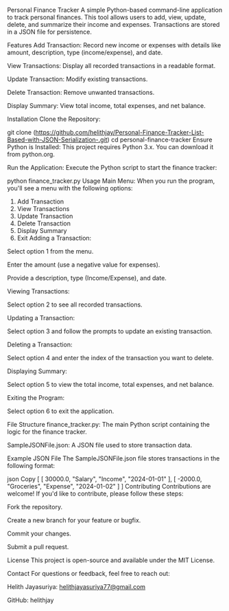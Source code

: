 Personal Finance Tracker
A simple Python-based command-line application to track personal finances. This tool allows users to add, view, update, delete, and summarize their income and expenses. Transactions are stored in a JSON file for persistence.

Features
Add Transaction: Record new income or expenses with details like amount, description, type (income/expense), and date.

View Transactions: Display all recorded transactions in a readable format.

Update Transaction: Modify existing transactions.

Delete Transaction: Remove unwanted transactions.

Display Summary: View total income, total expenses, and net balance.

Installation
Clone the Repository:


git clone (https://github.com/helithjay/Personal-Finance-Tracker-List-Based-with-JSON-Serialization-.git)
cd personal-finance-tracker
Ensure Python is Installed:
This project requires Python 3.x. You can download it from python.org.

Run the Application:
Execute the Python script to start the finance tracker:


python finance_tracker.py
Usage
Main Menu:
When you run the program, you'll see a menu with the following options:


1. Add Transaction
2. View Transactions
3. Update Transaction
4. Delete Transaction
5. Display Summary
6. Exit
Adding a Transaction:

Select option 1 from the menu.

Enter the amount (use a negative value for expenses).

Provide a description, type (Income/Expense), and date.

Viewing Transactions:

Select option 2 to see all recorded transactions.

Updating a Transaction:

Select option 3 and follow the prompts to update an existing transaction.

Deleting a Transaction:

Select option 4 and enter the index of the transaction you want to delete.

Displaying Summary:

Select option 5 to view the total income, total expenses, and net balance.

Exiting the Program:

Select option 6 to exit the application.

File Structure
finance_tracker.py: The main Python script containing the logic for the finance tracker.

SampleJSONFile.json: A JSON file used to store transaction data.

Example JSON File
The SampleJSONFile.json file stores transactions in the following format:

json
Copy
[
  [
    30000.0,
    "Salary",
    "Income",
    "2024-01-01"
  ],
  [
    -2000.0,
    "Groceries",
    "Expense",
    "2024-01-02"
  ]
]
Contributing
Contributions are welcome! If you'd like to contribute, please follow these steps:

Fork the repository.

Create a new branch for your feature or bugfix.

Commit your changes.

Submit a pull request.

License
This project is open-source and available under the MIT License.

Contact
For questions or feedback, feel free to reach out:

Helith Jayasuriya: helithjayasuriya77@gmail.com

GitHub: helithjay

